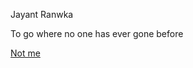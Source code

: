 Jayant Ranwka
<p>To go where no one has ever gone before</p>
<p><a href="https://www.linkedin.com/in/jayant64/">Not me</a></p>
<script src="https://h5p.org/sites/all/modules/h5p/library/js/h5p-resizer.js" charset="UTF-8"></script>
